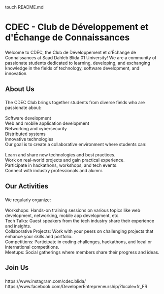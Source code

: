 touch README.md

<h1 align="left">CDEC - Club de Développement et d'Échange de Connaissances</h1>

###

<p align="left">Welcome to CDEC, the Club de Développement et d'Échange de Connaissances at Saad Dahleb Blida 01 University! We are a community of passionate students dedicated to learning, developing, and exchanging knowledge in the fields of technology, software development, and innovation.</p>

###

<h2 align="left">About Us</h2>

###

<p align="left">The CDEC Club brings together students from diverse fields who are passionate about:<br><br>Software development<br>Web and mobile application development<br>Networking and cybersecurity<br>Distributed systems<br>Innovative technologies<br>Our goal is to create a collaborative environment where students can:<br><br>Learn and share new technologies and best practices.<br>Work on real-world projects and gain practical experience.<br>Participate in hackathons, workshops, and tech events.<br>Connect with industry professionals and alumni.</p>

###

<h2 align="left">Our Activities</h2>

###

<p align="left">We regularly organize:<br><br>Workshops: Hands-on training sessions on various topics like web development, networking, mobile app development, etc.<br>Tech Talks: Guest speakers from the tech industry share their experience and insights.<br>Collaborative Projects: Work with your peers on challenging projects that enhance your skills and portfolio.<br>Competitions: Participate in coding challenges, hackathons, and local or international competitions.<br>Meetups: Social gatherings where members share their progress and ideas.</p>

###

<h2 align="left">Join Us</h2>

###

<p align="left">https://www.instagram.com/cdec.blida/<br>https://www.facebook.com/DeveloperEntrepreneurship/?locale=fr_FR</p>

###
